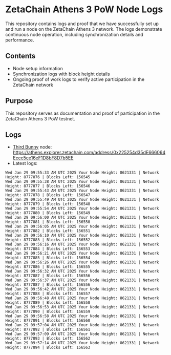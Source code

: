 # ZetaChain Athens 3 PoW Node Logs
This repository contains logs and proof that we have successfully set up and run a node on the ZetaChain Athens 3 network. The logs demonstrate continuous node operation, including synchronization details and performance.

## Contents
- Node setup information
- Synchronization logs with block height details
- Ongoing proof of work logs to verify active participation in the ZetaChain network

## Purpose
This repository serves as documentation and proof of participation in the ZetaChain Athens 3 PoW testnet.

## Logs

- [Third Bunny](https://thirdbunny.xyz/) node: https://athens.explorer.zetachain.com/address/0x225254d35dE666064Eccc5ce16eF1D8bF8D7b5EE
- Latest logs:
```
Wed Jan 29 09:55:33 AM UTC 2025 Your Node Height: 8621331 | Network Height: 8777876 | Blocks Left: 156545
Wed Jan 29 09:55:38 AM UTC 2025 Your Node Height: 8621331 | Network Height: 8777877 | Blocks Left: 156546
Wed Jan 29 09:55:43 AM UTC 2025 Your Node Height: 8621331 | Network Height: 8777878 | Blocks Left: 156547
Wed Jan 29 09:55:49 AM UTC 2025 Your Node Height: 8621331 | Network Height: 8777879 | Blocks Left: 156548
Wed Jan 29 09:55:54 AM UTC 2025 Your Node Height: 8621331 | Network Height: 8777880 | Blocks Left: 156549
Wed Jan 29 09:56:00 AM UTC 2025 Your Node Height: 8621331 | Network Height: 8777881 | Blocks Left: 156550
Wed Jan 29 09:56:05 AM UTC 2025 Your Node Height: 8621331 | Network Height: 8777882 | Blocks Left: 156551
Wed Jan 29 09:56:10 AM UTC 2025 Your Node Height: 8621331 | Network Height: 8777883 | Blocks Left: 156552
Wed Jan 29 09:56:16 AM UTC 2025 Your Node Height: 8621331 | Network Height: 8777884 | Blocks Left: 156553
Wed Jan 29 09:56:21 AM UTC 2025 Your Node Height: 8621331 | Network Height: 8777885 | Blocks Left: 156554
Wed Jan 29 09:56:26 AM UTC 2025 Your Node Height: 8621331 | Network Height: 8777886 | Blocks Left: 156555
Wed Jan 29 09:56:32 AM UTC 2025 Your Node Height: 8621331 | Network Height: 8777887 | Blocks Left: 156556
Wed Jan 29 09:56:37 AM UTC 2025 Your Node Height: 8621331 | Network Height: 8777887 | Blocks Left: 156556
Wed Jan 29 09:56:42 AM UTC 2025 Your Node Height: 8621331 | Network Height: 8777888 | Blocks Left: 156557
Wed Jan 29 09:56:48 AM UTC 2025 Your Node Height: 8621331 | Network Height: 8777889 | Blocks Left: 156558
Wed Jan 29 09:56:53 AM UTC 2025 Your Node Height: 8621331 | Network Height: 8777890 | Blocks Left: 156559
Wed Jan 29 09:56:58 AM UTC 2025 Your Node Height: 8621331 | Network Height: 8777891 | Blocks Left: 156560
Wed Jan 29 09:57:04 AM UTC 2025 Your Node Height: 8621331 | Network Height: 8777892 | Blocks Left: 156561
Wed Jan 29 09:57:09 AM UTC 2025 Your Node Height: 8621331 | Network Height: 8777893 | Blocks Left: 156562
Wed Jan 29 09:57:14 AM UTC 2025 Your Node Height: 8621331 | Network Height: 8777894 | Blocks Left: 156563
```

